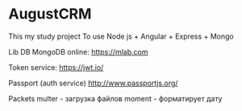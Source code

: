 # AugustCRM
This my study project
To use Node js + Angular + Express + Mongo

Lib
DB MongoDB online:
https://mlab.com

Token service:
https://jwt.io/

Passport (auth service)
http://www.passportjs.org/

Packets
multer - загрузка файлов
moment - форматирует дату